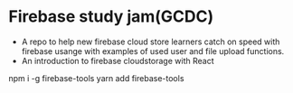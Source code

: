 # Firebase study jam(GCDC)

- A repo to help new firebase cloud store learners catch on speed with firebase usange with examples of used user and file upload functions.
- An introduction to firebase cloudstorage with React

<!-- Installing firebase-tools globally -->
npm i -g firebase-tools
yarn add firebase-tools
